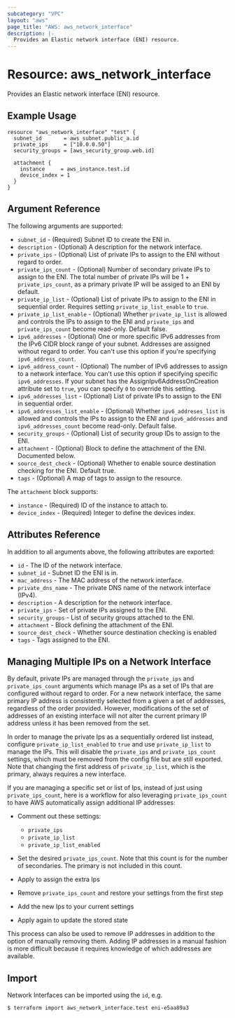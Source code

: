 ```yaml
---
subcategory: "VPC"
layout: "aws"
page_title: "AWS: aws_network_interface"
description: |-
  Provides an Elastic network interface (ENI) resource.
---
```


# Resource: aws_network_interface

Provides an Elastic network interface (ENI) resource.

## Example Usage

```hcl
resource "aws_network_interface" "test" {
  subnet_id       = aws_subnet.public_a.id
  private_ips     = ["10.0.0.50"]
  security_groups = [aws_security_group.web.id]

  attachment {
    instance     = aws_instance.test.id
    device_index = 1
  }
}
```

## Argument Reference

The following arguments are supported:

* `subnet_id` - (Required) Subnet ID to create the ENI in.
* `description` - (Optional) A description for the network interface.
* `private_ips` - (Optional) List of private IPs to assign to the ENI without regard to order.
* `private_ips_count` - (Optional) Number of secondary private IPs to assign to the ENI. The total number of private IPs will be 1 + `private_ips_count`, as a primary private IP will be assiged to an ENI by default.
* `private_ip_list` - (Optional) List of private IPs to assign to the ENI in sequential order. Requires setting `private_ip_list_enable` to `true`.
* `private_ip_list_enable` - (Optional) Whether `private_ip_list` is allowed and controls the IPs to assign to the ENI and `private_ips` and `private_ips_count` become read-only. Default false.
* `ipv6_addresses` - (Optional) One or more specific IPv6 addresses from the IPv6 CIDR block range of your subnet. Addresses are assigned without regard to order. You can't use this option if you're specifying `ipv6_address_count`.
* `ipv6_address_count` - (Optional) The number of IPv6 addresses to assign to a network interface. You can't use this option if specifying specific `ipv6_addresses`. If your subnet has the AssignIpv6AddressOnCreation attribute set to `true`, you can specify `0` to override this setting.
* `ipv6_addresses_list` - (Optional) List of private IPs to assign to the ENI in sequential order.
* `ipv6_addresses_list_enable` - (Optional) Whether `ipv6_addreses_list` is allowed and controls the IPs to assign to the ENI and `ipv6_addresses` and `ipv6_addresses_count` become read-only. Default false.
* `security_groups` - (Optional) List of security group IDs to assign to the ENI.
* `attachment` - (Optional) Block to define the attachment of the ENI. Documented below.
* `source_dest_check` - (Optional) Whether to enable source destination checking for the ENI. Default true.
* `tags` - (Optional) A map of tags to assign to the resource.

The `attachment` block supports:

* `instance` - (Required) ID of the instance to attach to.
* `device_index` - (Required) Integer to define the devices index.

## Attributes Reference

In addition to all arguments above, the following attributes are exported:

* `id` - The ID of the network interface.
* `subnet_id` - Subnet ID the ENI is in.
* `mac_address` - The MAC address of the network interface.
* `private_dns_name` - The private DNS name of the network interface (IPv4).
* `description` - A description for the network interface.
* `private_ips` - Set of private IPs assigned to the ENI.
* `security_groups` - List of security groups attached to the ENI.
* `attachment` - Block defining the attachment of the ENI.
* `source_dest_check` - Whether source destination checking is enabled
* `tags` - Tags assigned to the ENI.

## Managing Multiple IPs on a Network Interface

By default, private IPs are managed through the `private_ips` and `private_ips_count` arguments which manage IPs as a set of IPs that are configured without regard to order. For a new network interface, the same primary IP address is consistently selected from a given a set of addresses, regardless of the order provided. However, modifications of the set of addresses of an existing interface will not alter the current primary IP address unless it has been removed from the set.

In order to manage the private Ips as a sequentially ordered list instead, configure `private_ip_list_enabled` to `true` and use `private_ip_list` to manage the IPs. This will disable the `private_ips` and `private_ips_count` settings, which must be removed from the config file but are still exported. Note that changing the first address of `private_ip_list`, which is the primary, always requires a new interface.

If you are managing a specific set or list of Ips, instead of just using `private_ips_count`, here is a workflow for also leveraging `private_ips_count` to have AWS automatically assign additional IP addresses:

* Comment out these settings:

    * `private_ips`
    * `private_ip_list`
    * `private_ip_list_enabled`

* Set the desired `private_ips_count`. Note that this count is for the number of secondaries. The primary is not included in this count.
* Apply to assign the extra Ips
* Remove `private_ips_count` and restore your settings from the first step
* Add the new Ips to your current settings
* Apply again to update the stored state

This process can also be used to remove IP addresses in addition to the option of manually removing them. Adding IP addresses in a manual fashion is more difficult because it requires knowledge of which addresses are available.

## Import

Network Interfaces can be imported using the `id`, e.g.

```
$ terraform import aws_network_interface.test eni-e5aa89a3
```
